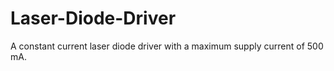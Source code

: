 # Laser-Diode-Driver

A constant current laser diode driver with a maximum supply current of 500 mA. 

